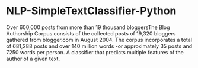 # NLP-SimpleTextClassifier-Python
Over 600,000 posts from more than 19 thousand bloggersThe Blog Authorship Corpus consists of the collected posts of 19,320 bloggers gathered from blogger.com 
in August 2004. The corpus incorporates a total of 681,288 posts and over 140 million words -or approximately 35 posts and 7250 words per person.
A classifier that predicts multiple features of the author of a given text.
